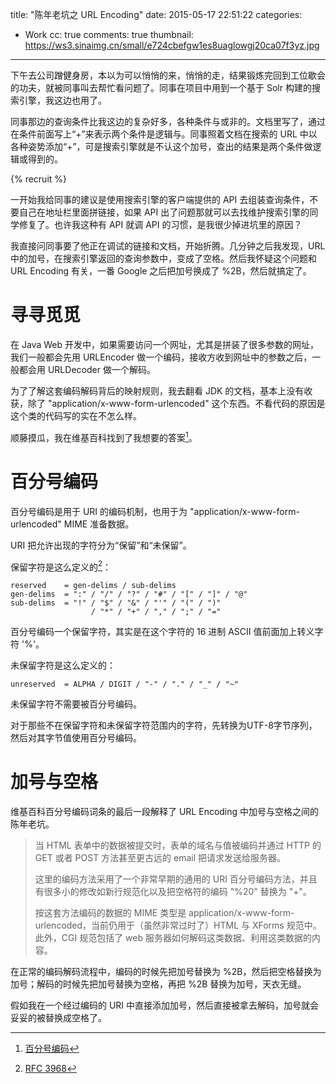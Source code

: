 title: "陈年老坑之 URL Encoding"
date: 2015-05-17 22:51:22
categories:
  - Work
cc: true
comments: true
thumbnail: https://ws3.sinaimg.cn/small/e724cbefgw1es8uaglowgj20ca07f3yz.jpg
---

下午去公司蹭健身房，本以为可以悄悄的来，悄悄的走，结果锻炼完回到工位歇会的功夫，就被同事叫去帮忙看问题了。同事在项目中用到一个基于 Solr 构建的搜索引擎，我这边也用了。

同事那边的查询条件比我这边的复杂好多，各种条件与或非的。文档里写了，通过在条件前面写上“+”来表示两个条件是逻辑与。同事照着文档在搜索的 URL 中以各种姿势添加“+”，可是搜索引擎就是不认这个加号，查出的结果是两个条件做逻辑或得到的。

<!-- more --><!-- indicate-the-source -->

{% recruit %}

一开始我给同事的建议是使用搜索引擎的客户端提供的 API 去组装查询条件，不要自己在地址栏里面拼链接，如果 API 出了问题那就可以去找维护搜索引擎的同学修复了。也许我这种有 API 就调 API 的习惯，是我很少掉进坑里的原因？

我直接问同事要了他正在调试的链接和文档，开始折腾。几分钟之后我发现，URL 中的加号，在搜索引擎返回的查询参数中，变成了空格。然后我怀疑这个问题和 URL Encoding 有关，一番 Google 之后把加号换成了 %2B，然后就搞定了。

# 寻寻觅觅 #

在 Java Web 开发中，如果需要访问一个网址，尤其是拼装了很多参数的网址，我们一般都会先用 URLEncoder 做一个编码，接收方收到网址中的参数之后，一般都会用 URLDecoder 做一个解码。

为了了解这套编码解码背后的映射规则，我去翻看 JDK 的文档，基本上没有收获，除了 "application/x-www-form-urlencoded" 这个东西。不看代码的原因是这个类的代码写的实在不怎么样。

顺藤摸瓜，我在维基百科找到了我想要的答案[^1]。

[^1]: [百分号编码][1]

# 百分号编码 #

百分号编码是用于 URI 的编码机制，也用于为 "application/x-www-form-urlencoded" MIME 准备数据。

URI 把允许出现的字符分为“保留”和“未保留”。

保留字符是这么定义的[^2]：

[^2]: [RFC 3968][2]

```
reserved    = gen-delims / sub-delims
gen-delims  = ":" / "/" / "?" / "#" / "[" / "]" / "@"
sub-delims  = "!" / "$" / "&" / "'" / "(" / ")"
                  / "*" / "+" / "," / ";" / "="
```

百分号编码一个保留字符，其实是在这个字符的 16 进制 ASCII 值前面加上转义字符 '%'。

未保留字符是这么定义的：

```
unreserved  = ALPHA / DIGIT / "-" / "." / "_" / "~"
```

未保留字符不需要被百分号编码。

对于那些不在保留字符和未保留字符范围内的字符，先转换为UTF-8字节序列，然后对其字节值使用百分号编码。

# 加号与空格 #

维基百科百分号编码词条的最后一段解释了 URL Encoding 中加号与空格之间的陈年老坑。

> 当 HTML 表单中的数据被提交时，表单的域名与值被编码并通过 HTTP 的 GET 或者 POST 方法甚至更古远的 email 把请求发送给服务器。
>
> 这里的编码方法采用了一个非常早期的通用的 URI 百分号编码方法，并且有很多小的修改如新行规范化以及把空格符的编码 "%20" 替换为 "+"。
>
> 按这套方法编码的数据的 MIME 类型是 application/x-www-form-urlencoded，当前仍用于（虽然非常过时了）HTML 与 XForms 规范中。此外，CGI 规范包括了 web 服务器如何解码这类数据、利用这类数据的内容。

在正常的编码解码流程中，编码的时候先把加号替换为 %2B，然后把空格替换为加号；解码的时候先把加号替换为空格，再把 %2B 替换为加号，天衣无缝。

假如我在一个经过编码的 URI 中直接添加加号，然后直接被拿去解码，加号就会妥妥的被替换成空格了。


[1]: http://zh.wikipedia.org/wiki/百分号编码
[2]: http://tools.ietf.org/html/rfc3986#section-2.2


